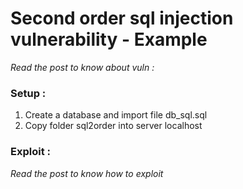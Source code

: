 # Second order sql injection vulnerability - Example
_Read the post to know about vuln :_ 
### Setup : 
1. Create a database and import file db_sql.sql
1. Copy folder sql2order into server localhost
### Exploit : 
_Read the post to know how to exploit_

